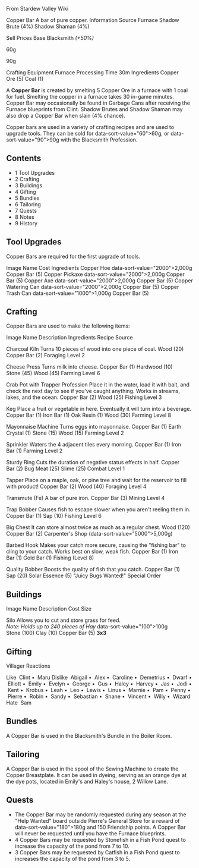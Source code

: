 From Stardew Valley Wiki

Copper Bar A bar of pure copper. Information Source Furnace Shadow Brute (4%) Shadow Shaman (4%)

Sell Prices Base Blacksmith *(+50%)*

60g

90g

Crafting Equipment Furnace Processing Time 30m Ingredients Copper Ore (5) Coal (1)

A **Copper Bar** is created by smelting 5 Copper Ore in a furnace with 1 coal for fuel. Smelting the copper in a furnace takes 30 in-game minutes. Copper Bar may occasionally be found in Garbage Cans after receiving the Furnace blueprints from Clint. Shadow Brutes and Shadow Shaman may also drop a Copper Bar when slain (4% chance).

Copper bars are used in a variety of crafting recipes and are used to upgrade tools. They can be sold for data-sort-value="60"&gt;60g, or data-sort-value="90"&gt;90g with the Blacksmith Profession.

## Contents

- 1 Tool Upgrades
- 2 Crafting
- 3 Buildings
- 4 Gifting
- 5 Bundles
- 6 Tailoring
- 7 Quests
- 8 Notes
- 9 History

## Tool Upgrades

Copper Bars are required for the first upgrade of tools.

Image Name Cost Ingredients Copper Hoe data-sort-value="2000"&gt;2,000g Copper Bar (5) Copper Pickaxe data-sort-value="2000"&gt;2,000g Copper Bar (5) Copper Axe data-sort-value="2000"&gt;2,000g Copper Bar (5) Copper Watering Can data-sort-value="2000"&gt;2,000g Copper Bar (5) Copper Trash Can data-sort-value="1000"&gt;1,000g Copper Bar (5)

## Crafting

Copper Bars are used to make the following items:

Image Name Description Ingredients Recipe Source

Charcoal Kiln Turns 10 pieces of wood into one piece of coal. Wood (20) Copper Bar (2) Foraging Level 2

Cheese Press Turns milk into cheese. Copper Bar (1) Hardwood (10) Stone (45) Wood (45) Farming Level 6

Crab Pot with Trapper Profession Place it in the water, load it with bait, and check the next day to see if you've caught anything. Works in streams, lakes, and the ocean. Copper Bar (2) Wood (25) Fishing Level 3

Keg Place a fruit or vegetable in here. Eventually it will turn into a beverage. Copper Bar (1) Iron Bar (1) Oak Resin (1) Wood (30) Farming Level 8

Mayonnaise Machine Turns eggs into mayonnaise. Copper Bar (1) Earth Crystal (1) Stone (15) Wood (15) Farming Level 2

Sprinkler Waters the 4 adjacent tiles every morning. Copper Bar (1) Iron Bar (1) Farming Level 2

Sturdy Ring Cuts the duration of negative status effects in half. Copper Bar (2) Bug Meat (25) Slime (25) Combat Level 1

Tapper Place on a maple, oak, or pine tree and wait for the reservoir to fill with product! Copper Bar (2) Wood (40) Foraging Level 4

Transmute (Fe) A bar of pure iron. Copper Bar (3) Mining Level 4

Trap Bobber Causes fish to escape slower when you aren't reeling them in. Copper Bar (1) Sap (10) Fishing Level 6

Big Chest It can store almost twice as much as a regular chest. Wood (120) Copper Bar (2) Carpenter's Shop (data-sort-value="5000"&gt;5,000g)

Barbed Hook Makes your catch more secure, causing the "fishing bar" to cling to your catch. Works best on slow, weak fish. Copper Bar (1) Iron Bar (1) Gold Bar (1) Fishing (Level 8)

Quality Bobber Boosts the quality of fish that you catch. Copper Bar (1) Sap (20) Solar Essence (5) "Juicy Bugs Wanted!" Special Order

## Buildings

Image Name Description Cost Size

Silo Allows you to cut and store grass for feed.  
*Note: Holds up to 240 pieces of Hay* data-sort-value="100"&gt;100g Stone (100) Clay (10) Copper Bar (5) **3x3**

## Gifting

Villager Reactions

Like  Clint •  Maru Dislike  Abigail •  Alex •  Caroline •  Demetrius •  Dwarf •  Elliott •  Emily •  Evelyn •  George •  Gus •  Haley •  Harvey •  Jas •  Jodi •  Kent •  Krobus •  Leah •  Leo •  Lewis •  Linus •  Marnie •  Pam •  Penny •  Pierre •  Robin •  Sandy •  Sebastian •  Shane •  Vincent •  Willy •  Wizard Hate  Sam

## Bundles

A Copper Bar is used in the Blacksmith's Bundle in the Boiler Room.

## Tailoring

A Copper Bar is used in the spool of the Sewing Machine to create the Copper Breastplate. It can be used in dyeing, serving as an orange dye at the dye pots, located in Emily's and Haley's house, 2 Willow Lane.

## Quests

- The Copper Bar may be randomly requested during any season at the "Help Wanted" board outside Pierre's General Store for a reward of data-sort-value="180"&gt;180g and 150 Friendship points. A Copper Bar will never be requested until you have the Furnace blueprints.
- 4 Copper Bars may be requested by Stonefish in a Fish Pond quest to increase the capacity of the pond from 7 to 10.
- 3 Copper Bars may be requested by Catfish in a Fish Pond quest to increases the capacity of the pond from 3 to 5.